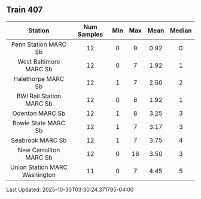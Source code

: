 ## Train 407

| Station | Num Samples | Min | Max | Mean | Median |
| :-----: | :---------: | :-: | :-: | :--: | :----: |
| Penn Station MARC Sb | 12 | 0 | 9 | 0.92 | 0 |
| West Baltimore MARC Sb | 12 | 0 | 7 | 1.92 | 1 |
| Halethorpe MARC Sb | 12 | 1 | 7 | 2.50 | 2 |
| BWI Rail Station MARC Sb | 12 | 0 | 8 | 1.92 | 1 |
| Odenton MARC Sb | 12 | 1 | 8 | 3.25 | 3 |
| Bowie State MARC Sb | 12 | 1 | 7 | 3.17 | 3 |
| Seabrook MARC Sb | 12 | 1 | 7 | 3.75 | 4 |
| New Carrollton MARC Sb | 12 | 0 | 16 | 3.50 | 3 |
| Union Station MARC Washington | 11 | 0 | 7 | 4.45 | 5 |


Last Updated: 2025-10-30T03:30:24.371795-04:00